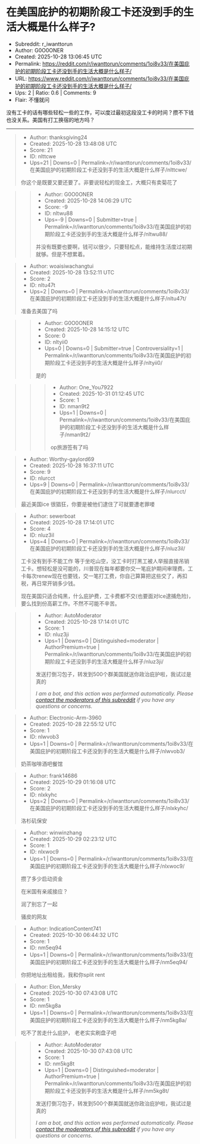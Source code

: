 # 在美国庇护的初期阶段工卡还没到手的生活大概是什么样子?

- Subreddit: r_iwanttorun
- Author: G0O0ONER
- Created: 2025-10-28 13:06:45 UTC
- Permalink: https://reddit.com/r/iwanttorun/comments/1oi8v33/在美国庇护的初期阶段工卡还没到手的生活大概是什么样子/
- URL: https://www.reddit.com/r/iwanttorun/comments/1oi8v33/在美国庇护的初期阶段工卡还没到手的生活大概是什么样子/
- Ups: 2 | Ratio: 0.6 | Comments: 9
- Flair: 不懂就问


没有工卡的话有哪些轻松一些的工作，可以度过最初这段没工卡的时间？攒不下钱也没关系。美国有打工换宿的地方吗？


---

> - Author: thanksgiving24
> - Created: 2025-10-28 13:48:08 UTC
> - Score: 21
> - ID: nlttcwe
> - Ups=21 | Downs=0 | Permalink=/r/iwanttorun/comments/1oi8v33/在美国庇护的初期阶段工卡还没到手的生活大概是什么样子/nlttcwe/
>
> 你这个是既要又要还要了。非要说轻松的现金工，大概只有卖菊花了

>> - Author: G0O0ONER
>> - Created: 2025-10-28 14:06:29 UTC
>> - Score: -9
>> - ID: nltwu88
>> - Ups=-9 | Downs=0 | Submitter=true | Permalink=/r/iwanttorun/comments/1oi8v33/在美国庇护的初期阶段工卡还没到手的生活大概是什么样子/nltwu88/
>>
>> 并没有既要也要啊，钱可以很少，只要轻松点，能维持生活度过初期就够。但是不想累着。

> - Author: woaisiwachangtui
> - Created: 2025-10-28 13:52:11 UTC
> - Score: 2
> - ID: nltu47t
> - Ups=2 | Downs=0 | Permalink=/r/iwanttorun/comments/1oi8v33/在美国庇护的初期阶段工卡还没到手的生活大概是什么样子/nltu47t/
>
> 准备去美国了吗

>> - Author: G0O0ONER
>> - Created: 2025-10-28 14:15:12 UTC
>> - Score: 0
>> - ID: nltyii0
>> - Ups=0 | Downs=0 | Submitter=true | Controversiality=1 | Permalink=/r/iwanttorun/comments/1oi8v33/在美国庇护的初期阶段工卡还没到手的生活大概是什么样子/nltyii0/
>>
>> 是的

>>> - Author: One_You7922
>>> - Created: 2025-10-31 01:12:45 UTC
>>> - Score: 1
>>> - ID: nman9t2
>>> - Ups=1 | Downs=0 | Permalink=/r/iwanttorun/comments/1oi8v33/在美国庇护的初期阶段工卡还没到手的生活大概是什么样子/nman9t2/
>>>
>>> op旅游签有了吗

> - Author: Worthy-gaylord69
> - Created: 2025-10-28 16:37:11 UTC
> - Score: 9
> - ID: nlurcct
> - Ups=9 | Downs=0 | Permalink=/r/iwanttorun/comments/1oi8v33/在美国庇护的初期阶段工卡还没到手的生活大概是什么样子/nlurcct/
>
> 最近美国ice 很猖狂，你要是被他们逮住了可就要遭老罪喽

> - Author: sewerboat
> - Created: 2025-10-28 17:14:01 UTC
> - Score: 4
> - ID: nluz3il
> - Ups=4 | Downs=0 | Permalink=/r/iwanttorun/comments/1oi8v33/在美国庇护的初期阶段工卡还没到手的生活大概是什么样子/nluz3il/
>
> 工卡没有到手不能工作 等于坐吃山空，没工卡时打黑工被人举报直接吊销工卡。想轻松是没可能的，川普现在每年都要你交一笔庇护期间审理费。工卡每次renew现在也要钱，交一笔打工费，你自己算算把这些交了，再扣税，再日常开销多少钱。
> 
> 现在美国只适合纯黑，什么庇护费，工卡费都不交(也要面对Ice逮捕危险)，要么找到份高薪工作。不然不可能不辛苦。

>> - Author: AutoModerator
>> - Created: 2025-10-28 17:14:01 UTC
>> - Score: 1
>> - ID: nluz3ji
>> - Ups=1 | Downs=0 | Distinguished=moderator | AuthorPremium=true | Permalink=/r/iwanttorun/comments/1oi8v33/在美国庇护的初期阶段工卡还没到手的生活大概是什么样子/nluz3ji/
>>
>> 发送打倒习包子，转发到500个群美国就送你政治庇护啦，我试过是真的
>> 
>> *I am a bot, and this action was performed automatically. Please [contact the moderators of this subreddit](/message/compose/?to=/r/iwanttorun) if you have any questions or concerns.*

> - Author: Electronic-Arm-3960
> - Created: 2025-10-28 22:55:12 UTC
> - Score: 1
> - ID: nlwvob3
> - Ups=1 | Downs=0 | Permalink=/r/iwanttorun/comments/1oi8v33/在美国庇护的初期阶段工卡还没到手的生活大概是什么样子/nlwvob3/
>
> 奶茶咖啡酒吧餐馆

> - Author: frank14686
> - Created: 2025-10-29 01:16:08 UTC
> - Score: 2
> - ID: nlxkyhc
> - Ups=2 | Downs=0 | Permalink=/r/iwanttorun/comments/1oi8v33/在美国庇护的初期阶段工卡还没到手的生活大概是什么样子/nlxkyhc/
>
> 洛杉矶保安

> - Author: winwinzhang
> - Created: 2025-10-29 02:23:12 UTC
> - Score: 1
> - ID: nlxwoc9
> - Ups=1 | Downs=0 | Permalink=/r/iwanttorun/comments/1oi8v33/在美国庇护的初期阶段工卡还没到手的生活大概是什么样子/nlxwoc9/
>
> 攒了多少启动资金
> 
> 在米国有亲戚接应？
> 
> 润了别忘了一起
> 
> 骚皮的网友

> - Author: IndicationContent741
> - Created: 2025-10-30 06:44:32 UTC
> - Score: 1
> - ID: nm5eq94
> - Ups=1 | Downs=0 | Permalink=/r/iwanttorun/comments/1oi8v33/在美国庇护的初期阶段工卡还没到手的生活大概是什么样子/nm5eq94/
>
> 你把地址出租给我，我和你split rent

> - Author: Elon_Mersky
> - Created: 2025-10-30 07:43:08 UTC
> - Score: 1
> - ID: nm5kg8a
> - Ups=1 | Downs=0 | Permalink=/r/iwanttorun/comments/1oi8v33/在美国庇护的初期阶段工卡还没到手的生活大概是什么样子/nm5kg8a/
>
> 吃不了苦走什么庇护， 老老实实刷盘子吧

>> - Author: AutoModerator
>> - Created: 2025-10-30 07:43:08 UTC
>> - Score: 1
>> - ID: nm5kg8t
>> - Ups=1 | Downs=0 | Distinguished=moderator | AuthorPremium=true | Permalink=/r/iwanttorun/comments/1oi8v33/在美国庇护的初期阶段工卡还没到手的生活大概是什么样子/nm5kg8t/
>>
>> 发送打倒习包子，转发到500个群美国就送你政治庇护啦，我试过是真的
>> 
>> *I am a bot, and this action was performed automatically. Please [contact the moderators of this subreddit](/message/compose/?to=/r/iwanttorun) if you have any questions or concerns.*
